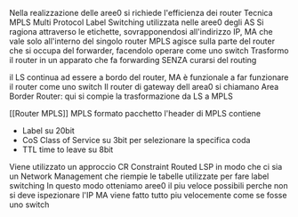 Nella realizzazione delle aree0 si richiede l'efficienza dei router
Tecnica MPLS Multi Protocol Label Switching utilizzata nelle aree0 degli AS
Si ragiona attraverso le etichette, sovrapponendosi all'indirizzo IP, MA che vale solo all'interno del singolo router
MPLS agisce sulla parte del router che si occupa del forwarder, facendolo operare come uno switch
Trasformo il router in un apparato che fa forwarding SENZA curarsi del routing

il LS continua ad essere a bordo del router, MA è funzionale a far funzionare il router come uno switch
Il router di gateway dell area0 si chiamano Area Border Router: qui si compie la trasformazione da LS a MPLS


[[Router MPLS]]
MPLS formato pacchetto
l'header di MPLS contiene
- Label su 20bit
- CoS Class of Service su 3bit per selezionare la specifica coda 
- TTL time to leave su 8bit

Viene utilizzato un approccio CR Constraint Routed LSP in modo che ci sia un Network Management che riempie le tabelle utilizzate per fare label switching
In questo modo otteniamo aree0 il piu veloce possibili perche non si deve ispezionare l'IP MA viene fatto tutto piu velocemente come se fosse uno switch